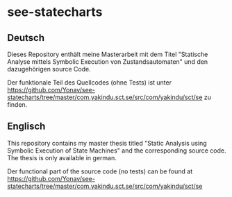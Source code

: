 # see-statecharts
## Deutsch
Dieses Repository enthält meine Masterarbeit mit dem Titel "Statische Analyse mittels Symbolic Execution von Zustandsautomaten" und den dazugehörigen source Code.

Der funktionale Teil des Quellcodes (ohne Tests) ist unter https://github.com/Yonav/see-statecharts/tree/master/com.yakindu.sct.se/src/com/yakindu/sct/se zu finden.

## Englisch
This repository contains my master thesis titled "Static Analysis using Symbolic Execution of State Machines" and the corresponding source code.
The thesis is only available in german.

Der functional part of the source code (no tests) can be found at https://github.com/Yonav/see-statecharts/tree/master/com.yakindu.sct.se/src/com/yakindu/sct/se
